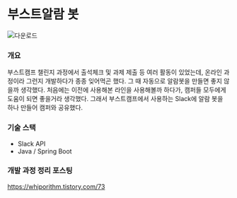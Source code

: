 
# 부스트알람 봇

![다운로드](https://gist.github.com/user-attachments/assets/3de91d40-2437-431a-bbe8-dc6f0cc0f595)


### 개요

부스트캠프 챌린지 과정에서 출석체크 및 과제 제출 등 여러 활동이 있었는데, 온라인 과정이라 그런지 개발하다가 종종 잊어먹곤 했다. 
그 때 자동으로 알람봇을 만들면 좋지 않을까 생각했다. 
처음에는 이전에 사용해본 라인을 사용해볼까 하다가, 캠퍼들 모두에게 도움이 되면 좋을거라 생각했다. 그래서 부스트캠프에서 사용하는 Slack에 알람 봇을 하나 만들어 캠퍼와 공유했다.

### 기술 스택
- Slack API
- Java / Spring Boot

### 개발 과정 정리 포스팅

https://whiporithm.tistory.com/73

